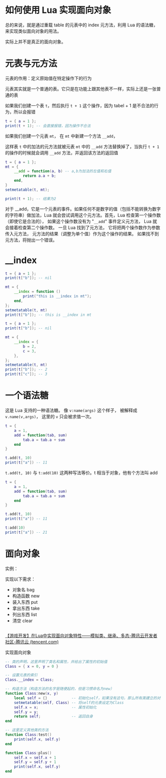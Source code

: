 # 如何使用 Lua 实现面向对象

总的来说，就是通过重载 table 的元表中的 index 元方法，利用 Lua 的语法糖，来实现类似面向对象的用法。

实际上并不是真正的面向对象。



# 元表与元方法

元表的作用：定义原始值在特定操作下的行为

元表其实就是一个普通的表。它只是在功能上跟其他表不一样，实际上还是一张普通的表



如果我们创建一个表 `t`，然后执行 `t + 1` 这个操作，因为 tabel + 1 是不合法的行为，所以会报错

```lua
t = { a = 1 };
print(t + 1); -- 会直接报错，因为操作不合法
```

如果我们创建一个元表 `mt`， 在 `mt` 中新建一个方法 `__add`，



这样表 `t` 中的加法的元方法就被元表 `mt` 中的 `__add` 方法替换掉了，当执行 `t + 1` 的操作的时候就会调用 `__add` 方法，并返回该方法的返回值

```lua
t = { a = 1 };
mt = {
    __add = function(a, b) -- a,b为加法的左值和右值
        return a.a + b;
    end,
}
setmetatable(t, mt);

print(t + 1); -- 结果为2
```

对于 __add，它是一个元表的事件。如果任何不是数字的值（包括不能转换为数字的字符串）做加法，Lua 就会尝试调用这个元方法。首先，Lua 检查第一个操作数（即使它是合法的）， 如果这个操作数没有为 "`__add`" 事件定义元方法， Lua 就会接着检查第二个操作数。 一旦 Lua 找到了元方法， 它将把两个操作数作为参数传入元方法， 元方法的结果（调整为单个值）作为这个操作的结果。 如果找不到元方法，将抛出一个错误。



# __index



```lua
t = { a = 1 };
print(t["b"]); -- nil

mt = {
    __index = function ()
        print("this is __index in mt");
    end,
};
setmetatable(t, mt)
print(t["b"]); -- this is __index in mt
```



```lua
t = { a = 1 };
print(t["b"]); -- nil

mt = {
    __index = {
        b = 2,
        c = 3,
    },
};
setmetatable(t, mt)
print(t["b"]); -- 2
print(t["c"]); -- 3
```



# 一个语法糖

这是 Lua 支持的一种语法糖。 像 `v:name(args)` 这个样子， 被解释成 `v.name(v,args)`， 这里的 `v` 只会被求值一次。



```lua
t = {
    a = 1,
    add = function(tab, sum)
        tab.a = tab.a + sum
    end
}

t.add(t, 10)
print(t["a"]) -- 11
```

`t.add(t, 10)` 与 `t:add(10)` 这两种写法等价。t 相当于对象，他有个方法叫 add

```lua
t = {
    a = 1,
    add = function(tab, sum)
        tab.a = tab.a + sum
    end
}

t.add(t, 10)
print(t["a"]) -- 11

t:add(10)
print(t["a"]) -- 21
```



# 面向对象

实例：

实现以下需求：

- 对象名 bag
- 构造函数 new
- 装入东西 put
- 拿出东西 take
- 列出东西 list
- 清空 clear

```lua

```





[【游戏开发】在Lua中实现面向对象特性——模拟类、继承、多态-腾讯云开发者社区-腾讯云 (tencent.com)](https://cloud.tencent.com/developer/article/1335538)

实现面向对象

```lua
-- 类的声明，这里声明了类名和属性，并给出了属性的初始值
Class = { x = 0, y = 0 }

-- 设置元表的索引
Class.__index = Class;

-- 构造方法（构造方法的名字是随便起的，但是习惯命名为new）
function Class:new(x, y)
    local self = {}           -- 初始化self，如果没有这句，那么所有类建立的对象如果有一个改变，其他对象都会改变
    setmetatable(self, Class) -- 将self的元表设定为Class
    self.x = x;               -- 属性初始化
    self.y = y;
    return self;              -- 返回自身
end

-- 这里定义其他类的方法
function Class:test()
    print(self.x, self.y)
end

function Class:plus()
    self.x = self.x + 1
    self.y = self.y + 1
    print(self.x, self.y)
end
```


